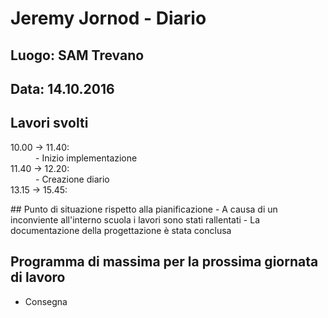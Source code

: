 # Jeremy Jornod - Diario

## Luogo: SAM Trevano
## Data: 14.10.2016

## Lavori svolti

<dl>
  <dt> 10.00 -> 11.40:</dt>
  <dd> - Inizio implementazione</dd>
  <dt> 11.40 -> 12.20:</dt>
  <dd> - Creazione diario</dd>
  <dt> 13.15 -> 15.45:</dt>
  <dd></dd>
  <dd></dd>
</dl>
## Punto di situazione rispetto alla pianificazione
- A causa di un inconviente all'interno scuola i lavori sono stati rallentati
- La documentazione della progettazione è stata conclusa

## Programma di massima per la prossima giornata di lavoro
- Consegna
